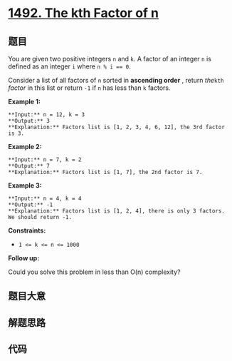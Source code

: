 # [1492. The kth Factor of n](https://leetcode.com/problems/the-kth-factor-of-n)

## 题目

You are given two positive integers `n` and `k`. A factor of an integer `n` is
defined as an integer `i` where `n % i == 0`.

Consider a list of all factors of `n` sorted in **ascending order** , return
_the_`kth` _factor_ in this list or return `-1` if `n` has less than `k`
factors.



**Example 1:**

    
    
    **Input:** n = 12, k = 3
    **Output:** 3
    **Explanation:** Factors list is [1, 2, 3, 4, 6, 12], the 3rd factor is 3.
    

**Example 2:**

    
    
    **Input:** n = 7, k = 2
    **Output:** 7
    **Explanation:** Factors list is [1, 7], the 2nd factor is 7.
    

**Example 3:**

    
    
    **Input:** n = 4, k = 4
    **Output:** -1
    **Explanation:** Factors list is [1, 2, 4], there is only 3 factors. We should return -1.
    



**Constraints:**

  * `1 <= k <= n <= 1000`



**Follow up:**

Could you solve this problem in less than O(n) complexity?


## 题目大意

## 解题思路

## 代码

```javascript

```
